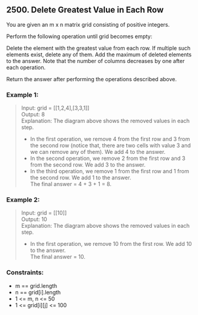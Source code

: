 ## 2500. Delete Greatest Value in Each Row

You are given an m x n matrix grid consisting of positive integers.

Perform the following operation until grid becomes empty:

Delete the element with the greatest value from each row. If multiple such elements exist, delete any of them.
Add the maximum of deleted elements to the answer.
Note that the number of columns decreases by one after each operation.

Return the answer after performing the operations described above.

### Example 1:

> Input: grid = [[1,2,4],[3,3,1]]<br/>
> Output: 8<br/>
> Explanation: The diagram above shows the removed values in each step.
>
> - In the first operation, we remove 4 from the first row and 3 from the second row (notice that, there are two cells with value 3 and we can remove any of them). We add 4 to the answer.
> - In the second operation, we remove 2 from the first row and 3 from the second row. We add 3 to the answer.
> - In the third operation, we remove 1 from the first row and 1 from the second row. We add 1 to the answer.<br/>
>   The final answer = 4 + 3 + 1 = 8.

### Example 2:

> Input: grid = [[10]]<br/>
> Output: 10<br/>
> Explanation: The diagram above shows the removed values in each step.
>
> - In the first operation, we remove 10 from the first row. We add 10 to the answer.<br/>
>   The final answer = 10.

### Constraints:

- m == grid.length
- n == grid[i].length
- 1 <= m, n <= 50
- 1 <= grid[i][j] <= 100
